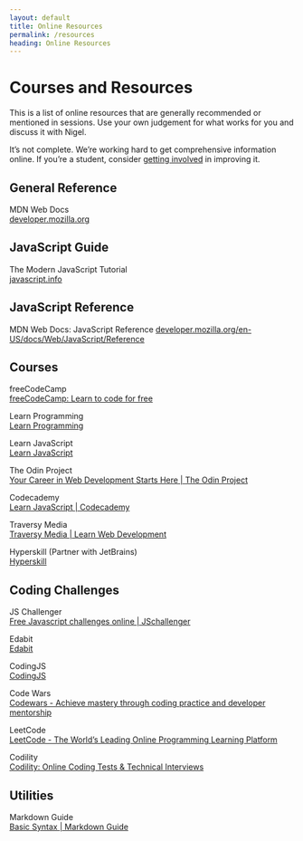 ```yaml
---
layout: default
title: Online Resources
permalink: /resources
heading: Online Resources
---
```


# Courses and Resources

This is a list of online resources that are generally recommended or mentioned in sessions. Use your own judgement for what works for you and discuss it with Nigel.

It’s not complete. We’re working hard to get comprehensive information online. If you’re a student, consider [getting involved](open-tasks) in improving it.

## General Reference

MDN Web Docs    
[developer.mozilla.org](https://developer.mozilla.org/)

## JavaScript Guide

The Modern JavaScript Tutorial    
[javascript.info](https://javascript.info/)

## JavaScript Reference

MDN Web Docs: JavaScript Reference
[developer.mozilla.org/en-US/docs/Web/JavaScript/Reference](https://developer.mozilla.org/en-US/docs/Web/JavaScript/Reference)

## Courses

freeCodeCamp    
[freeCodeCamp: Learn to code for free](https://www.freecodecamp.org/)

Learn Programming    
[Learn Programming](https://learnprogramming.online/)

Learn JavaScript    
[Learn JavaScript](https://learnjavascript.online/)

The Odin Project    
[Your Career in Web Development Starts Here | The Odin Project](https://www.theodinproject.com/)

Codecademy    
[Learn JavaScript | Codecademy](https://www.codecademy.com/learn/introduction-to-javascript)

Traversy Media    
[Traversy Media | Learn Web Development](https://www.traversymedia.com/)

Hyperskill (Partner with JetBrains)    
[Hyperskill](https://hyperskill.org/courses?pl=javascript)

## Coding Challenges

JS Challenger    
[Free Javascript challenges online | JSchallenger](https://www.jschallenger.com/)

Edabit    
[Edabit](https://edabit.com/challenges)

CodingJS    
[CodingJS](https://the-winter.github.io/codingjs/)

Code Wars    
[Codewars - Achieve mastery through coding practice and developer mentorship](https://www.codewars.com/)

LeetCode    
[LeetCode - The World’s Leading Online Programming Learning Platform](https://leetcode.com/)

Codility    
[Codility: Online Coding Tests & Technical Interviews](https://www.codility.com/)

## Utilities

Markdown Guide    
[Basic Syntax | Markdown Guide](https://www.markdownguide.org/basic-syntax/)
